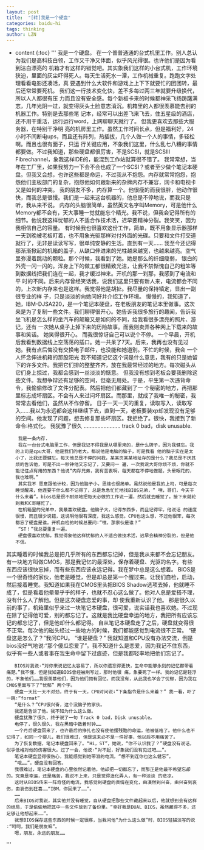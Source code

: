 ```yaml
---
layout: post
title:  "[转]我是一个硬盘"
categories: baidu-hi
tags: thinking
author: LZN
---
```


* content
{:toc}
'''
       我是一个硬盘。
       在一个普普通通的台式机里工作。别人总认为我们是高科技白领，工作又干净又体面，似乎风光得很。也许他们是因为看到洁白漂亮的 机箱才有这样的错觉吧。其实象我们这样的小台式机，工作环境狭迫，里面的灰尘吓得死人。每天生活死水一潭，工作机械重复。跑跑文字处理看看电影还凑活，真 要遇到什么大软件和游戏上上下下就要忙的团团转，最后还常常要死机。
       我们这一行技术变化快，差不多每过两三年就要升级换代，所以人人都很有压 力而且没有安全感。每个新板卡来的时候都神采飞扬踌躇满志，几年光阴一过，就变得灰头土脸意志消沉。机箱里的人都很羡慕能去别的机器工作。特别是去那些笔 记本，经常可以出差飞来飞去，住五星级的酒店，还不用干重活，运行运行word，上网聊聊天就行了。
       但我更喜欢去那些大服务器，在特别干净明 亮的机房里工作。虽然工作时间长点，但是福利好，24小时不间断电ups，而且还有阵列，热插拔，几个人做一个人的事情，多轻松啊。而且也很有面子，只运 行关键应用，不象我们这里，什么乱七八糟的事情都要做。不过我知道，那些硬盘都很厉害，不是SCSI，就是SCSIII Fibrechannel，象我这样IDE的，能混到工作站就算很不错了。
       我常常想，当年在工厂里，如果我努力一下会不会也成了一个SCSI？或者至少做个笔记本硬盘。但我又会想，也许这些都是命运，不过我从不抱怨。内存就常常抱怨，抱怨他们主板部门的复杂，抱怨他如何跟新来的杂牌内存不兼容，网卡和电视卡又是如何的冲突。
       我的朋友不多，内存算一个。他很瘦的而我很胖，他动作很快，而我总是很慢。我们是一起来这台机器的，他总是不停地说，而我只是听，我从来不说。
       内存的头脑很简单，虽然英文名字叫Memory，可是他什么Memory都不会有，天大事睡一觉就能忘个精光。我不说，但我会记得所有的细节。他说我这样忧郁的人不适合作技术活，迟早要精神分裂。我笑笑，因为我相信自己的容量。
       有时候我也很喜欢这份工作，简单，既不用象显示器那样一天到晚被老板盯着，也不用象光驱那样对付外面的光碟。只要和文件打交道就行了，无非是读读写写，很单纯安静的生活。直到有一天……
       我至今还记得那渐渐掀起的机箱的盖子，从缺口伸进来的光柱越来越宽，也越来越亮。空气里弥漫着跳动的颗粒。那个时候，我看到了她。她是那么的纤细瘦弱， 银白的外壳一闪一闪的。浑身上下的做工都很精致光洁，让我不禁惭愧自己的粗笨等到数据线把我们连在一起，我才缓过神来。开机的那一刹那，我感到了电流和平 时的不同。后来内存曾经笑话我，说我们这里只要有新人来，电流都会不同的，上次新内存来也是这样。我觉得他是胡扯。我尽量的保持镇定，显出一副很专业的样 子，只是淡淡的向她问好并介绍工作环境。
       慢慢的，我知道了，她，IBM-DJSA220，是一个笔记本硬盘，在老板朋友的笔记本里做事。这次 来是为了复制一些文件。我们聊得很开心。她告诉我很多旅行的趣闻，告诉我坐飞机是怎么样的坐汽车的颠簸又是如何的不同，给我看很多漂亮的照片、游记，还有 一次她从桌子上掉下来的历险故事。而我则卖弄各种网上下载来的故事和笑话。
       她笑得很开心。
       而我很惊讶自己可以说个不停。
       一个早晨，开机后我看到数据线上空荡荡的插口。她一共呆了7天。后来，我再也没有见过她。我有点后悔没有交换电子邮件，也没能和她道别。不忙的时候，我会 一个人怀念伸进机箱的那股阳光
       我不知道记忆这个词是什么意思，我有的只是她留下的许多文件。我把它们排的整整齐齐，放在我最常经过的地方。每次磁头从它们身上掠过，我都会感到一丝淡淡的惬意。
       但我没有想到老板会要我删除这些文件。我想争辩还有足够的空间，但毫无用处。于是，平生第一次违背命令，我偷偷修改了文件分配表。然后把他们都藏到了一 个秘密的地方，再把那里标志成坏扇区。不会有人来过问坏扇区。而那里，就成了我唯一的秘密，我常常去看他们，虽然从不作停留。
       日子一天一天的重复，读取写入，读取写入……我以为永远都会这样继续下去，直到一天，老板要装xp却发现没有足够的空间。他发现了问题，想去修复那些坏扇区。我拒绝了。很快，我接到了新命令∶格式化。
       我犹豫了很久 ……………………
       track 0 bad，disk unusable.


       我是一条内存.
       我在一台台式电脑里工作，但是我记不得我是从哪里来的，是什么牌子，因为我健忘。我的上司是cpu大哥，他是我们的老大。都说他是电脑的脑子，可是我看 他的脑子实在是太小了，比我还要健忘。每天他总是不停的问我，某某页某某地址存的是什么？我总是不厌其烦的告诉他，可是不出一秒钟他又忘记了，又要问一 遍，一次我说大哥你烦不烦，你就不能记住点有用的东西？他说“内存兄弟，我有苦衷啊，每天都在不停地做题，头晕眼花的，我也难啊。”
       其实我不 愿意跟他计较，因为他脑子小，思维也很简单。虽然说他是我的上司，可是每次睡觉醒来，他连要干什么都不记得了，总是急急忙忙地找BIOS兄弟，“ 嘿，哥们，今天干什么来着”。bios总是很不耐烦地把每天必做的工作说一遍，然后就去睡觉了。接下来就轮到我和C哥瞎忙了。
       在机箱里的兄弟中，我最喜欢硬盘。他脑子大，记得东西多，而且记得牢。他说话 的速度很慢，而且很少说错，这说明他很有深度，我这么感觉。CPU也这么想，不过他很笨，每次都忘了硬盘是谁。开机自检的时候总要问∶“嘿，那家伙是谁？”
       “ST！”我总要重复一遍。
       硬盘很喜欢忧郁，我觉得象他这样忧郁的人不适合做技术活，迟早会精神分裂的，但是他不信。
其实睡着的时候我总是把几乎所有的东西都忘记掉，但是我从来都不会忘记朋友。有一块地方叫做CMOS，那是我记忆的最深处，保存着硬盘、光驱的名字。有些东西应该很快忘掉，而有些东西应该永远记得。我在梦中总是这么想着。
       BIOS是一个很奇怪的家伙，他老是睡觉，但是却总是第一个醒过来。让我们自检，启动，然后接着睡觉。我知道如果我在CMOS里头把BIOS Shadow选项去掉，他就睡不成了，但是看着他晕晕乎乎的样子，也就不忍心这么做了。他对人总是爱搭不理，没有什么人了解他。但是这次硬盘恋爱的事，却 使我重新认识了他。
       那是很久以前的事了，机箱里似乎来过一块笔记本硬盘，很可爱，说实话我也喜欢她。不过现在除了记得他可爱，别的都忘记了。这就是我比硬盘幸运的地方，我把所有应该忘记的都忘记了，但是他却什么都记得。
       自从笔记本硬盘走了之后，硬盘就变得很不正常。每次他的磁头经过一些地方的时候，我们都能感觉到电流很不正常。
       “硬盘这是怎么了？”我问CPU。
       “谁是硬盘？”
       我就知道和CPU没有办法交流，倒是bios没好气地说∶“那个傻瓜恋爱了”。我不知道什么是恋爱，因为我记不住东西，似乎有一些人或者事在我生命中留下过痕迹，但是我都轻率地把他们忘记了。

       BIOS对我说∶“对你来说记忆太容易了，所以你遗忘得更快，生命中能够永刻的记忆都带着痛楚。”我不懂，但是我知道BIOS曾经被刷写过，那时他很 痛，象要死了一样。我的记忆是轻浮的，不象他们……我很羡慕他们，因为他们拥有回忆，而我没有，从此我也学会了忧郁，因为我在CMOS里面写下了“忧郁” 两个字。
       硬盘一天比一天不对劲，终于有一天，CPU对问说∶“下条指令是什么来着？” 我一看，吓了一跳∶“format”
       “是什么？”CPU很兴奋，这个没脑子的家伙。
       我还是告诉了他。我不知为什么这么做。
       硬盘犹豫了很久，终于说了一句 Track 0 bad，Disk unusable。
       电停了，很久很久，我在黑暗中数着时钟……
       一个月后硬盘回来了，也许最后的挣扎也没有使他摆残酷的命运，他被低格了。他什么也不记得了，如同一个婴儿，我们很难过，但是这未必不是一件好事，他以后不用痛苦了。
       为了恢复数据，笔记本硬盘回来了。“Hi，ST”，她说，“你不认识我了？”硬盘没有说话，似乎低格对他的伤害很大。过了一会，他说∶“对不起，好象我们没有见过吧……”。
       笔记本硬盘显得很伤心，我能感觉到她带泪的电流。“想不到连你也这么健忘”。
       “哦……”。硬盘没有回答。
       我很难过，笔记本硬盘的心里依然记着他，他却把一切都忘了，而那正是他最不希望忘却的。究竟是幸运，还是痛苦，我说不上来，只是觉得造化弄人，有一种淡淡 的悲凉。
       这时从BIOS传来一阵奇怪的电流，我感觉到硬盘的表情在变化，由漠然到兴奋，由兴奋到哀伤，由哀伤到狂喜……“IBM，你回来了……”。
       ……
       后来BIOS对我说，其实他并没有睡觉，自从硬盘把那些文件藏起来以后，他就想到会有这样的结局，于是偷偷地把其中一些文件放到了备份里。“幸好我是DUAL BIOS，虽然藏得不多，还足够让他想起来……”。
       我想BIOS保存这些东西的时候一定很疼，当我问他“为什么这么做”时，BIOS轻描淡写的说∶“呵呵，我们是朋友嘛”。
       嗯，朋友，永远的朋友……
'''
